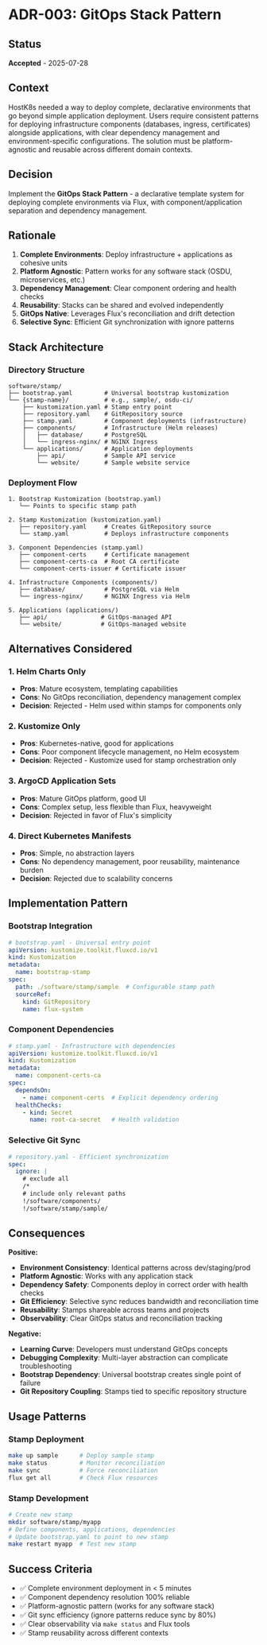 # ADR-003: GitOps Stack Pattern

## Status
**Accepted** - 2025-07-28

## Context
HostK8s needed a way to deploy complete, declarative environments that go beyond simple application deployment. Users require consistent patterns for deploying infrastructure components (databases, ingress, certificates) alongside applications, with clear dependency management and environment-specific configurations. The solution must be platform-agnostic and reusable across different domain contexts.

## Decision
Implement the **GitOps Stack Pattern** - a declarative template system for deploying complete environments via Flux, with component/application separation and dependency management.

## Rationale
1. **Complete Environments**: Deploy infrastructure + applications as cohesive units
2. **Platform Agnostic**: Pattern works for any software stack (OSDU, microservices, etc.)
3. **Dependency Management**: Clear component ordering and health checks
4. **Reusability**: Stacks can be shared and evolved independently
5. **GitOps Native**: Leverages Flux's reconciliation and drift detection
6. **Selective Sync**: Efficient Git synchronization with ignore patterns

## Stack Architecture

### Directory Structure
```
software/stamp/
├── bootstrap.yaml         # Universal bootstrap kustomization
└── {stamp-name}/          # e.g., sample/, osdu-ci/
    ├── kustomization.yaml # Stamp entry point
    ├── repository.yaml    # GitRepository source
    ├── stamp.yaml         # Component deployments (infrastructure)
    ├── components/        # Infrastructure (Helm releases)
    │   ├── database/      # PostgreSQL
    │   └── ingress-nginx/ # NGINX Ingress
    └── applications/      # Application deployments
        ├── api/           # Sample API service
        └── website/       # Sample website service
```

### Deployment Flow
```
1. Bootstrap Kustomization (bootstrap.yaml)
   └── Points to specific stamp path

2. Stamp Kustomization (kustomization.yaml)
   ├── repository.yaml     # Creates GitRepository source
   └── stamp.yaml          # Deploys infrastructure components

3. Component Dependencies (stamp.yaml)
   ├── component-certs     # Certificate management
   ├── component-certs-ca  # Root CA certificate
   └── component-certs-issuer # Certificate issuer

4. Infrastructure Components (components/)
   ├── database/           # PostgreSQL via Helm
   └── ingress-nginx/      # NGINX Ingress via Helm

5. Applications (applications/)
   ├── api/               # GitOps-managed API
   └── website/           # GitOps-managed website
```

## Alternatives Considered

### 1. Helm Charts Only
- **Pros**: Mature ecosystem, templating capabilities
- **Cons**: No GitOps reconciliation, dependency management complex
- **Decision**: Rejected - Helm used within stamps for components only

### 2. Kustomize Only
- **Pros**: Kubernetes-native, good for applications
- **Cons**: Poor component lifecycle management, no Helm ecosystem
- **Decision**: Rejected - Kustomize used for stamp orchestration only

### 3. ArgoCD Application Sets
- **Pros**: Mature GitOps platform, good UI
- **Cons**: Complex setup, less flexible than Flux, heavyweight
- **Decision**: Rejected in favor of Flux's simplicity

### 4. Direct Kubernetes Manifests
- **Pros**: Simple, no abstraction layers
- **Cons**: No dependency management, poor reusability, maintenance burden
- **Decision**: Rejected due to scalability concerns

## Implementation Pattern

### Bootstrap Integration
```yaml
# bootstrap.yaml - Universal entry point
apiVersion: kustomize.toolkit.fluxcd.io/v1
kind: Kustomization
metadata:
  name: bootstrap-stamp
spec:
  path: ./software/stamp/sample  # Configurable stamp path
  sourceRef:
    kind: GitRepository
    name: flux-system
```

### Component Dependencies
```yaml
# stamp.yaml - Infrastructure with dependencies
apiVersion: kustomize.toolkit.fluxcd.io/v1
kind: Kustomization
metadata:
  name: component-certs-ca
spec:
  dependsOn:
    - name: component-certs  # Explicit dependency ordering
  healthChecks:
    - kind: Secret
      name: root-ca-secret   # Health validation
```

### Selective Git Sync
```yaml
# repository.yaml - Efficient synchronization
spec:
  ignore: |
    # exclude all
    /*
    # include only relevant paths
    !/software/components/
    !/software/stamp/sample/
```

## Consequences

**Positive:**
- **Environment Consistency**: Identical patterns across dev/staging/prod
- **Platform Agnostic**: Works with any application stack
- **Dependency Safety**: Components deploy in correct order with health checks
- **Git Efficiency**: Selective sync reduces bandwidth and reconciliation time
- **Reusability**: Stamps shareable across teams and projects
- **Observability**: Clear GitOps status and reconciliation tracking

**Negative:**
- **Learning Curve**: Developers must understand GitOps concepts
- **Debugging Complexity**: Multi-layer abstraction can complicate troubleshooting
- **Bootstrap Dependency**: Universal bootstrap creates single point of failure
- **Git Repository Coupling**: Stamps tied to specific repository structure

## Usage Patterns

### Stamp Deployment
```bash
make up sample      # Deploy sample stamp
make status         # Monitor reconciliation
make sync           # Force reconciliation
flux get all        # Check Flux resources
```

### Stamp Development
```bash
# Create new stamp
mkdir software/stamp/myapp
# Define components, applications, dependencies
# Update bootstrap.yaml to point to new stamp
make restart myapp  # Test new stamp
```

## Success Criteria
- ✅ Complete environment deployment in < 5 minutes
- ✅ Component dependency resolution 100% reliable
- ✅ Platform-agnostic pattern (works for any software stack)
- ✅ Git sync efficiency (ignore patterns reduce sync by 80%)
- ✅ Clear observability via `make status` and Flux tools
- ✅ Stamp reusability across different contexts
